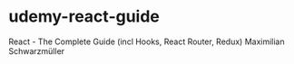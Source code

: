 # udemy-react-guide
React - The Complete Guide (incl Hooks, React Router, Redux) Maximilian Schwarzmüller
